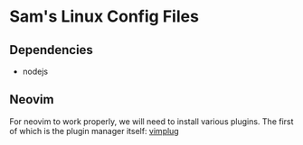 # Sam's Linux Config Files

## Dependencies

- nodejs

## Neovim

For neovim to work properly, we will need to install various plugins. The first of which is the plugin manager itself: [vimplug](https://github.com/junegunn/vim-plug)  
